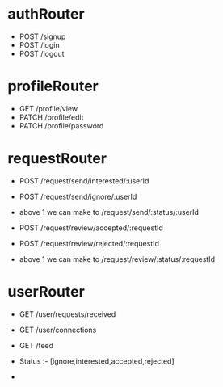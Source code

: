 
 # authRouter
 - POST /signup
 - POST /login
 - POST /logout

 # profileRouter
 - GET /profile/view
 - PATCH /profile/edit
 - PATCH /profile/password

 # requestRouter
 - POST /request/send/interested/:userId
 - POST /request/send/ignore/:userId

 - above 1 we can make to /request/send/:status/:userId


 - POST /request/review/accepted/:requestId
 - POST /request/review/rejected/:requestId

 - above 1 we can make to /request/review/:status/:requestId

 # userRouter
 - GET /user/requests/received
 - GET /user/connections
 - GET /feed 


 - Status :- [ignore,interested,accepted,rejected]
 - 